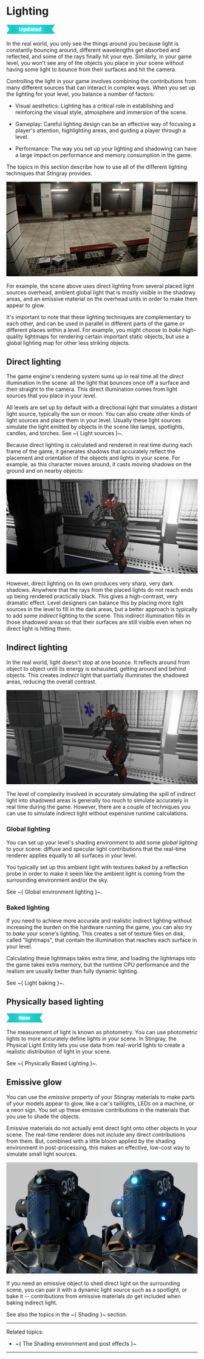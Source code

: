 # Lighting

![UPDATED](../images/updated.png)

In the real world, you only see the things around you because light is constantly bouncing around, different wavelengths get absorbed and reflected, and some of the rays finally hit your eye. Similarly, in your game level, you won't see any of the objects you place in your scene without having some light to bounce from their surfaces and hit the camera.

Controlling the light in your game involves combining the contributions from many different sources that can interact in complex ways. When you set up the lighting for your level, you balance a number of factors:

-	Visual aesthetics: Lighting has a critical role in establishing and reinforcing the visual style, atmosphere and immersion of the scene.

-	Gameplay: Careful lighting design can be an effective way of focusing a player's attention, highlighting areas, and guiding a player through a level.

-	Performance: The way you set up your lighting and shadowing can have a large impact on performance and memory consumption in the game.

The topics in this section describe how to use all of the different lighting techniques that Stingray provides.

![Lighting example](../images/lighting_combined.jpg)

For example, the scene above uses direct lighting from several placed light sources overhead, ambient global light that is mostly visible in the shadowy areas, and an emissive material on the overhead units in order to make them appear to glow.

It's important to note that these lighting techniques are complementary to each other, and can be used in parallel in different parts of the game or different places within a level. For example, you might choose to *bake* high-quality lightmaps for rendering certain important static objects, but use a global lighting map for other less striking objects.

## Direct lighting

The game engine's rendering system sums up in real time all the *direct* illumination in the scene: all the light that bounces once off a surface and then straight to the camera. This direct illumination comes from light sources that you place in your level.

All levels are set up by default with a directional light that simulates a distant light source, typically the sun or moon. You can also create other kinds of light sources and place them in your level. Usually these light sources simulate the light emitted by objects in the scene like lamps, spotlights, candles, and torches. See ~{ Light sources }~.

Because direct lighting is calculated and rendered in real time during each frame of the game, it generates shadows that accurately reflect the placement and orientation of the objects and lights in your scene. For example, as this character moves around, it casts moving shadows on the ground and on nearby objects:

![Direct lighting only](../images/lighting_direct_only.jpg)

However, direct lighting on its own produces very sharp, very dark shadows. Anywhere that the rays from the placed lights do not reach ends up being rendered practically black. This gives a high-contrast, very dramatic effect. Level designers can balance this by placing more light sources in the level to fill in the dark areas, but a better approach is typically to add some *indirect* lighting to the scene. This indirect illumination fills in those shadowed areas so that their surfaces are still visible even when no direct light is hitting them.

## Indirect lighting

In the real world, light doesn't stop at one bounce. It reflects around from object to object until its energy is exhausted, getting around and behind objects. This creates *indirect* light that partially illuminates the shadowed areas, reducing the overall contrast.

![Direct and indirect lighting](../images/lighting_with_indirect.jpg)

The level of complexity involved in accurately simulating the spill of indirect light into shadowed areas is generally too much to simulate accurately in real time during the game. However, there are a couple of techniques you can use to simulate indirect light without expensive runtime calculations.

### Global lighting

You can set up your level's shading environment to add some *global lighting* to your scene: diffuse and specular light contributions that the real-time renderer applies equally to all surfaces in your level.

You typically set up this ambient light with textures baked by a reflection probe in order to make it seem like the ambient light is coming from the surrounding environment and/or the sky.

See ~{ Global environment lighting }~.

### Baked lighting

If you need to achieve more accurate and realistic indirect lighting without increasing the burden on the hardware running the game, you can also try to *bake* your scene's lighting. This creates a set of texture files on disk, called "lightmaps", that contain the illumination that reaches each surface in your level.

Calculating these lightmaps takes extra time, and loading the lightmaps into the game takes extra memory, but the runtime CPU performance and the realism are usually better than fully dynamic lighting.

See ~{ Light baking }~.

## Physically based lighting

[![NEW](../images/new.png "What else is new in v1.9?")](../release_notes/readme_1.9.html)

The measurement of light is known as photometry. You can use photometric lights to more accurately define lights in your scene. In Stingray, the Physical Light Entity lets you use data from real-world lights to create a realistic distribution of light in your scene.

See ~{ Physically Based Lighting }~.

## Emissive glow

You can use the *emissive* property of your Stingray materials to make parts of your models appear to glow, like a car's taillights, LEDs on a machine, or a neon sign. You set up these emissive contributions in the materials that you use to shade the objects.

Emissive materials do not actually emit direct light onto other objects in your scene. The real-time renderer does not include any direct contributions from them. But, combined with a little bloom applied by the shading environment in post-processing, this makes an effective, low-cost way to simulate small light sources.

![Effect of emissive lights](../images/lighting_emissive_on_off.jpg)

If you need an emissive object to shed direct light on the surrounding scene, you can pair it with a dynamic light source such as a spotlight, or bake it -- contributions from emissive materials *do* get included when baking indirect light.

See also the topics in the ~{ Shading }~ section. <!-- TODO: link to PBS overview -->

---
Related topics:
-	~{ The Shading environment and post effects }~

---
